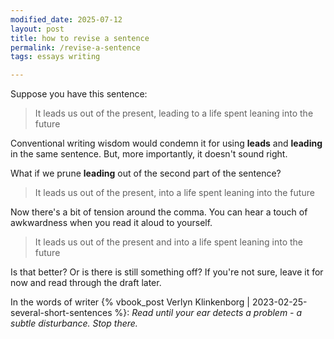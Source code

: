 ```yaml
---
modified_date: 2025-07-12
layout: post
title: how to revise a sentence
permalink: /revise-a-sentence
tags: essays writing

---
```


Suppose you have this sentence:
> It leads us out of the present, leading to a life spent leaning into the future

<!--more-->

Conventional writing wisdom would condemn it for using **leads** and **leading** in the same sentence.
But, more importantly, it doesn't sound right.

What if we prune **leading** out of the second part of the sentence?
> It leads us out of the present, into a life spent leaning into the future

Now there's a bit of tension around the comma.
You can hear a touch of awkwardness when you read it aloud to yourself.

> It leads us out of the present and into a life spent leaning into the future

Is that better?
Or is there is still something off?
If you're not sure, leave it for now and read through the draft later.

In the words of writer {% vbook_post Verlyn Klinkenborg | 2023-02-25-several-short-sentences %}: _Read until your ear detects a problem - a subtle disturbance. Stop there._